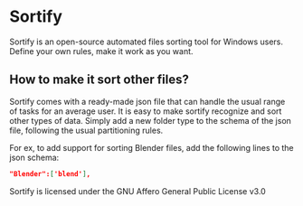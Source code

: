 # Sortify
Sortify is an open-source automated files sorting tool for Windows users. Define your own rules, make it work as you want.

## How to make it sort other files?

Sortify comes with a ready-made json file that can handle the usual range of tasks for an average user. 
It is easy to make sortify recognize and sort other types of data. Simply add a new folder type to the schema of the json file, following the usual partitioning rules. 

For ex, to add support for sorting Blender files, add the following lines to the json schema:
```json
"Blender":['blend'],
```

Sortify is licensed under the GNU Affero General Public License v3.0
